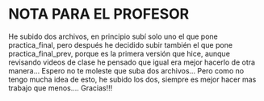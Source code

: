 # NOTA PARA EL PROFESOR
He subido dos archivos, en principio subí solo uno el que pone practica_final, pero después he decidido subir también el que pone practica_final_prev, 
porque es la primera versión que hice, aunque revisando videos de clase he pensado que igual era mejor hacerlo de otra manera... Espero no te moleste 
que suba dos archivos... Pero como no tengo mucha idea de esto, he subido los dos, siempre es mejor hacer mas trabajo que menos.... 
Gracias!!!
